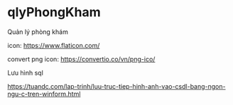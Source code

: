 # qlyPhongKham
Quản lý phòng khám

icon: https://www.flaticon.com/

convert png icon: https://convertio.co/vn/png-ico/

Lưu hình sql

https://tuandc.com/lap-trinh/luu-truc-tiep-hinh-anh-vao-csdl-bang-ngon-ngu-c-tren-winform.html
